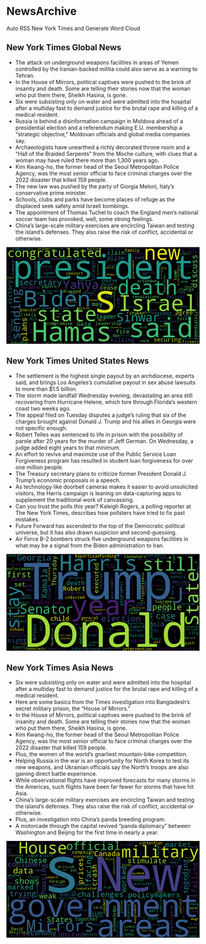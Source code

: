 # NewsArchive
Auto RSS New York Times and Generate Word Cloud

## New York Times Global News
* The attack on underground weapons facilities in areas of Yemen controlled by the Iranian-backed militia could also serve as a warning to Tehran.
* In the House of Mirrors, political captives were pushed to the brink of insanity and death. Some are telling their stories now that the woman who put them there, Sheikh Hasina, is gone.
* Six were subsisting only on water and were admitted into the hospital after a multiday fast to demand justice for the brutal rape and killing of a medical resident.
* Russia is behind a disinformation campaign in Moldova ahead of a presidential election and a referendum making E.U. membership a “strategic objective,” Moldovan officials and global media companies say.
* Archaeologists have unearthed a richly decorated throne room and a “Hall of the Braided Serpents” from the Moche culture, with clues that a woman may have ruled there more than 1,300 years ago.
* Kim Kwang-ho, the former head of the Seoul Metropolitan Police Agency, was the most senior official to face criminal charges over the 2022 disaster that killed 159 people.
* The new law was pushed by the party of Giorgia Meloni, Italy’s conservative prime minister.
* Schools, clubs and parks have become places of refuge as the displaced seek safety amid Israeli bombings.
* The appointment of Thomas Tuchel to coach the England men’s national soccer team has provoked, well, some strong feelings.
* China’s large-scale military exercises are encircling Taiwan and testing the island’s defenses. They also raise the risk of conflict, accidental or otherwise.

![Global](./global.png)
## New York Times United States News
* The settlement is the highest single payout by an archdiocese, experts said, and brings Los Angeles’s cumulative payout in sex abuse lawsuits to more than $1.5 billion.
* The storm made landfall Wednesday evening, devastating an area still recovering from Hurricane Helene, which tore through Florida’s western coast two weeks ago.
* The appeal filed on Tuesday disputes a judge’s ruling that six of the charges brought against Donald J. Trump and his allies in Georgia were not specific enough.
* Robert Telles was sentenced to life in prison with the possibility of parole after 20 years for the murder of Jeff German. On Wednesday, a judge added eight years to that minimum.
* An effort to revive and maximize use of the Public Service Loan Forgiveness program has resulted in student loan forgiveness for over one million people.
* The Treasury secretary plans to criticize former President Donald J. Trump’s economic proposals in a speech.
* As technology like doorbell cameras makes it easier to avoid unsolicited visitors, the Harris campaign is leaning on data-capturing apps to supplement the traditional work of canvassing.
* Can you trust the polls this year? Kaleigh Rogers, a polling reporter at The New York Times, describes how pollsters have tried to fix past mistakes.
* Future Forward has ascended to the top of the Democratic political universe, but it has also drawn suspicion and second-guessing.
* Air Force B-2 bombers struck five underground weapons facilities in what may be a signal from the Biden administration to Iran.

![US](./usnews.png)
## New York Times Asia News
* Six were subsisting only on water and were admitted into the hospital after a multiday fast to demand justice for the brutal rape and killing of a medical resident.
* Here are some basics from the Times investigation into Bangladesh’s secret military prison, the “House of Mirrors.”
* In the House of Mirrors, political captives were pushed to the brink of insanity and death. Some are telling their stories now that the woman who put them there, Sheikh Hasina, is gone.
* Kim Kwang-ho, the former head of the Seoul Metropolitan Police Agency, was the most senior official to face criminal charges over the 2022 disaster that killed 159 people.
* Plus, the women of the world’s gnarliest mountain-bike competition.
* Helping Russia in the war is an opportunity for North Korea to test its new weapons, and Ukrainian officials say the North’s troops are also gaining direct battle experience.
* While observational flights have improved forecasts for many storms in the Americas, such flights have been far fewer for storms that have hit Asia.
* China’s large-scale military exercises are encircling Taiwan and testing the island’s defenses. They also raise the risk of conflict, accidental or otherwise.
* Plus, an investigation into China’s panda breeding program.
* A motorcade through the capital revived “panda diplomacy” between Washington and Beijing for the first time in nearly a year.

![Asian](./asian.png)
